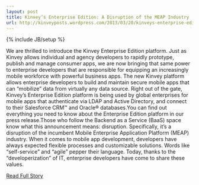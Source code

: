 ```yaml
---
layout: post
title: Kinvey’s Enterprise Edition: A Disruption of the MEAP Industry
url: http://kinveyposts.wordpress.com/2013/03/20/kinveys-enterprise-edition-a-disruption-of-the-meap-industry-2/
---
```

{% include JB/setup %}<p>We are thrilled to introduce the Kinvey Enterprise Edition platform. Just as Kinvey allows individual and agency developers to rapidly prototype, publish and manage consumer apps, we are now bringing that same power to enterprise developers that are responsible for equipping an increasingly mobile workforce with powerful business apps. The new Kinvey platform allows enterprise developers to build and maintain secure mobile apps that can “mobilize” data from virtually any data source. Right out of the gate, Kinvey’s Enterprise Edition platform is being used by global enterprises for mobile apps that authenticate via LDAP and Active Directory, and connect to their Salesforce CRM™ and Oracle® databases.You can find out everything you need to know about the Enterprise Edition platform in our press release.Those who follow the Backend as a Service (BaaS) space know what this announcement means: disruption. Specifically, it’s a disruption of the incumbent Mobile Enterprise Application Platform (MEAP) industry. When it comes to mobile app development, developers have always expected flexible processes and customizable solutions. Words like “self-service” and “agile” pepper their language. Today, thanks to the “developerization” of IT, enterprise developers have come to share these values.</p>
<p><a href="http://kinveyposts.wordpress.com/2013/03/20/kinveys-enterprise-edition-a-disruption-of-the-meap-industry-2/">Read Full Story</a></p>
